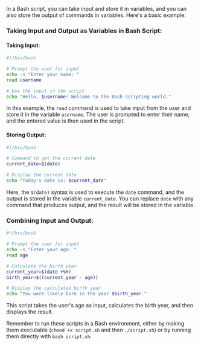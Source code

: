 
In a Bash script, you can take input and store it in variables, and you can also store the output of commands in variables. Here's a basic example:

### Taking Input and Output as Variables in Bash Script:

#### Taking Input:

```bash
#!/bin/bash

# Prompt the user for input
echo -n "Enter your name: "
read username

# Use the input in the script
echo "Hello, $username! Welcome to the Bash scripting world."
```

In this example, the `read` command is used to take input from the user and store it in the variable `username`. The user is prompted to enter their name, and the entered value is then used in the script.

#### Storing Output:

```bash
#!/bin/bash

# Command to get the current date
current_date=$(date)

# Display the current date
echo "Today's date is: $current_date"
```

Here, the `$(date)` syntax is used to execute the `date` command, and the output is stored in the variable `current_date`. You can replace `date` with any command that produces output, and the result will be stored in the variable.

### Combining Input and Output:

```bash
#!/bin/bash

# Prompt the user for input
echo -n "Enter your age: "
read age

# Calculate the birth year
current_year=$(date +%Y)
birth_year=$((current_year - age))

# Display the calculated birth year
echo "You were likely born in the year $birth_year."
```

This script takes the user's age as input, calculates the birth year, and then displays the result.

Remember to run these scripts in a Bash environment, either by making them executable (`chmod +x script.sh` and then `./script.sh`) or by running them directly with `bash script.sh`.